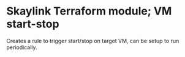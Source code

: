 # Skaylink Terraform module; VM start-stop

Creates a rule to trigger start/stop on target VM, can be setup to run periodically.